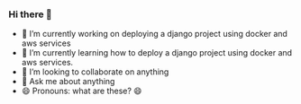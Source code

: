 ### Hi there 👋

- 🔭 I’m currently working on deploying a django project using docker and aws services
- 🌱 I’m currently learning how to deploy a django project using docker and aws services.
- 👯 I’m looking to collaborate on anything
- 💬 Ask me about anything
- 😄 Pronouns: what are these? :smile:
